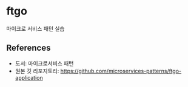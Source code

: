 # ftgo
마이크로 서비스 패턴 실습

## References
- 도서: 마이크로서비스 패턴
- 원본 깃 리포지토리: https://github.com/microservices-patterns/ftgo-application

